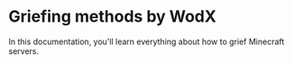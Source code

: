 # Griefing methods by WodX

In this documentation, you'll learn everything about how to grief Minecraft servers.